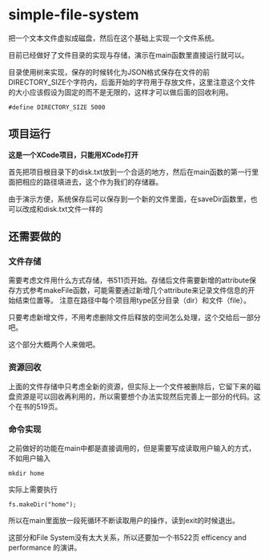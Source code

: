 # simple-file-system

把一个文本文件虚拟成磁盘，然后在这个基础上实现一个文件系统。

目前已经做好了文件目录的实现与存储，演示在main函数里直接运行就可以。

目录使用树来实现，保存的时候转化为JSON格式保存在文件的前DIRECTORY_SIZE个字符内，后面开始的字符用于存放文件，这里注意这个文件的大小应该假设为固定的而不是无限的，这样才可以做后面的回收利用。
```
#define DIRECTORY_SIZE 5000
```

## 项目运行

**这是一个XCode项目，只能用XCode打开**

首先把项目根目录下的disk.txt放到一个合适的地方，然后在main函数的第一行里面把相应的路径填进去，这个作为我们的存储器。

由于演示方便，系统保存后可以保存到一个新的文件里面，在saveDir函数里，也可以改成和disk.txt文件一样的

## 还需要做的

### 文件存储

需要考虑文件用什么方式存储，书511页开始。存储后文件需要新增的attribute保存方式参考makeFile函数，可能需要通过新增几个attribute来记录文件信息的开始结束位置等。 注意在路径中每个项目用type区分目录（dir）和文件（file）。

只要考虑新增文件，不用考虑删除文件后释放的空间怎么处理，这个交给后一部分吧。

这个部分大概两个人来做吧。

### 资源回收

上面的文件存储中只考虑全新的资源，但实际上一个文件被删除后，它留下来的磁盘资源是可以回收再利用的，所以需要想个办法实现然后完善上一部分的代码。这个在书的519页。

### 命令实现

之前做好的功能在main中都是直接调用的，但是需要写成读取用户输入的方式，不如用户输入
```
mkdir home
```
实际上需要执行
```
fs.makeDir("home");
```
所以在main里面放一段死循环不断读取用户的操作，读到exit的时候退出。

这部分和File System没有太大关系，所以还要加一个书522页 efficency and performance 的演讲。
